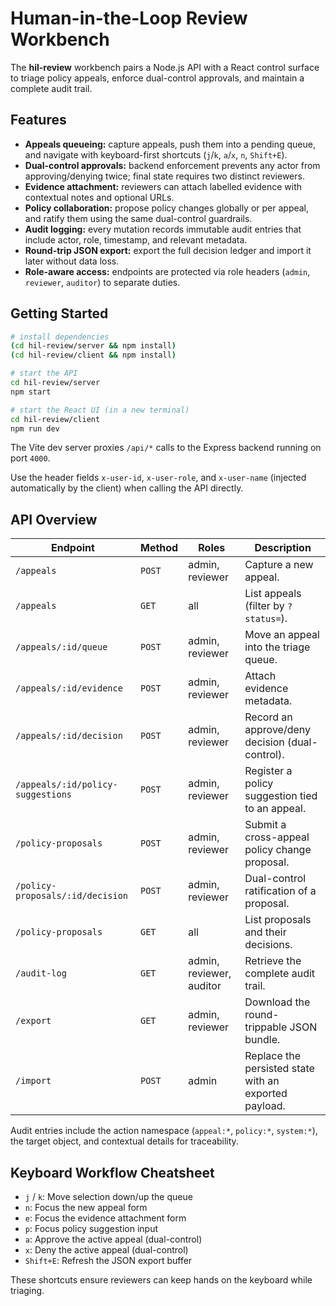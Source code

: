 # Human-in-the-Loop Review Workbench

The **hil-review** workbench pairs a Node.js API with a React control surface to triage policy appeals, enforce dual-control approvals, and maintain a complete audit trail.

## Features

- **Appeals queueing:** capture appeals, push them into a pending queue, and navigate with keyboard-first shortcuts (`j`/`k`, `a`/`x`, `n`, `Shift+E`).
- **Dual-control approvals:** backend enforcement prevents any actor from approving/denying twice; final state requires two distinct reviewers.
- **Evidence attachment:** reviewers can attach labelled evidence with contextual notes and optional URLs.
- **Policy collaboration:** propose policy changes globally or per appeal, and ratify them using the same dual-control guardrails.
- **Audit logging:** every mutation records immutable audit entries that include actor, role, timestamp, and relevant metadata.
- **Round-trip JSON export:** export the full decision ledger and import it later without data loss.
- **Role-aware access:** endpoints are protected via role headers (`admin`, `reviewer`, `auditor`) to separate duties.

## Getting Started

```bash
# install dependencies
(cd hil-review/server && npm install)
(cd hil-review/client && npm install)

# start the API
cd hil-review/server
npm start

# start the React UI (in a new terminal)
cd hil-review/client
npm run dev
```

The Vite dev server proxies `/api/*` calls to the Express backend running on port `4000`.

Use the header fields `x-user-id`, `x-user-role`, and `x-user-name` (injected automatically by the client) when calling the API directly.

## API Overview

| Endpoint | Method | Roles | Description |
| --- | --- | --- | --- |
| `/appeals` | `POST` | admin, reviewer | Capture a new appeal. |
| `/appeals` | `GET` | all | List appeals (filter by `?status=`). |
| `/appeals/:id/queue` | `POST` | admin, reviewer | Move an appeal into the triage queue. |
| `/appeals/:id/evidence` | `POST` | admin, reviewer | Attach evidence metadata. |
| `/appeals/:id/decision` | `POST` | admin, reviewer | Record an approve/deny decision (dual-control). |
| `/appeals/:id/policy-suggestions` | `POST` | admin, reviewer | Register a policy suggestion tied to an appeal. |
| `/policy-proposals` | `POST` | admin, reviewer | Submit a cross-appeal policy change proposal. |
| `/policy-proposals/:id/decision` | `POST` | admin, reviewer | Dual-control ratification of a proposal. |
| `/policy-proposals` | `GET` | all | List proposals and their decisions. |
| `/audit-log` | `GET` | admin, reviewer, auditor | Retrieve the complete audit trail. |
| `/export` | `GET` | admin, reviewer | Download the round-trippable JSON bundle. |
| `/import` | `POST` | admin | Replace the persisted state with an exported payload. |

Audit entries include the action namespace (`appeal:*`, `policy:*`, `system:*`), the target object, and contextual details for traceability.

## Keyboard Workflow Cheatsheet

- `j` / `k`: Move selection down/up the queue
- `n`: Focus the new appeal form
- `e`: Focus the evidence attachment form
- `p`: Focus policy suggestion input
- `a`: Approve the active appeal (dual-control)
- `x`: Deny the active appeal (dual-control)
- `Shift+E`: Refresh the JSON export buffer

These shortcuts ensure reviewers can keep hands on the keyboard while triaging.
